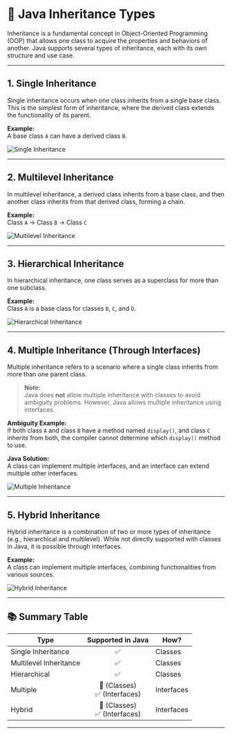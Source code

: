 # 🌳 Java Inheritance Types

Inheritance is a fundamental concept in Object-Oriented Programming (OOP) that allows one class to acquire the properties and behaviors of another. Java supports several types of inheritance, each with its own structure and use case.

---

## 1. Single Inheritance

Single inheritance occurs when one class inherits from a single base class. This is the simplest form of inheritance, where the derived class extends the functionality of its parent.

**Example:**  
A base class `A` can have a derived class `B`.

![Single Inheritance](https://media.geeksforgeeks.org/wp-content/uploads/20220728111827/1-660x329.jpg)

---

## 2. Multilevel Inheritance

In multilevel inheritance, a derived class inherits from a base class, and then another class inherits from that derived class, forming a chain.

**Example:**  
Class `A` → Class `B` → Class `C`

![Multilevel Inheritance](https://media.geeksforgeeks.org/wp-content/uploads/20220728111913/2-660x329.jpg)

---

## 3. Hierarchical Inheritance

In hierarchical inheritance, one class serves as a superclass for more than one subclass.

**Example:**  
Class `A` is a base class for classes `B`, `C`, and `D`.

![Hierarchical Inheritance](https://media.geeksforgeeks.org/wp-content/cdn-uploads/20221025185149/Hierarchical-Inheritance-in-Java.jpg)

---

## 4. Multiple Inheritance (Through Interfaces)

Multiple inheritance refers to a scenario where a single class inherits from more than one parent class.

> **Note:**  
> Java does **not** allow multiple inheritance with classes to avoid ambiguity problems. However, Java allows multiple inheritance using interfaces.

**Ambiguity Example:**  
If both class `A` and class `B` have a method named `display()`, and class `C` inherits from both, the compiler cannot determine which `display()` method to use.

**Java Solution:**  
A class can implement multiple interfaces, and an interface can extend multiple other interfaces.

![Multiple Inheritance](https://media.geeksforgeeks.org/wp-content/uploads/20220728112121/3-660x329.jpg)

---

## 5. Hybrid Inheritance

Hybrid inheritance is a combination of two or more types of inheritance (e.g., hierarchical and multilevel). While not directly supported with classes in Java, it is possible through interfaces.

**Example:**  
A class can implement multiple interfaces, combining functionalities from various sources.

![Hybrid Inheritance](https://media.geeksforgeeks.org/wp-content/uploads/20220728112142/4-660x330.jpg)

---

## 📚 Summary Table

| Type                   |        Supported in Java         | How?       |
| ---------------------- | :------------------------------: | ---------- |
| Single Inheritance     |                ✅                | Classes    |
| Multilevel Inheritance |                ✅                | Classes    |
| Hierarchical           |                ✅                | Classes    |
| Multiple               | 🚫 (Classes) <br>✅ (Interfaces) | Interfaces |
| Hybrid                 | 🚫 (Classes) <br>✅ (Interfaces) | Interfaces |

---

